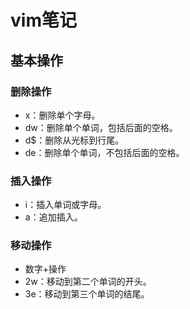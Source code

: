 # vim笔记

## 基本操作

### 删除操作

- x：删除单个字母。
- dw：删除单个单词，包括后面的空格。
- d$：删除从光标到行尾。
- de：删除单个单词，不包括后面的空格。

### 插入操作

- i：插入单词或字母。
- a：追加插入。

### 移动操作

- 数字+操作
- 2w：移动到第二个单词的开头。
- 3e：移动到第三个单词的结尾。